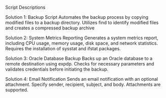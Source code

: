 Script Descriptions

Solution 1: Backup Script
Automates the backup process by copying modified files to a backup directory.
Utilizes find to identify modified files and creates a compressed backup archive

Solution 2: System Metrics Reporting
Generates a system metrics report, including CPU usage, memory usage, disk space, and network statistics. Requires the installation of sysstat and ifstat packages.

Solution 3: Oracle Database Backup
Backs up an Oracle database to a remote destination using expdp.
Checks for necessary parameters and validates credentials before initiating the backup.

Solution 4: Email Notification
Sends an email notification with an optional attachment.
Specify sender, recipient, subject, and body. Attachments are supported.
